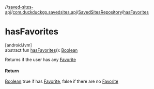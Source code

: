 //[saved-sites-api](../../../index.md)/[com.duckduckgo.savedsites.api](../index.md)/[SavedSitesRepository](index.md)/[hasFavorites](has-favorites.md)

# hasFavorites

[androidJvm]\
abstract fun [hasFavorites](has-favorites.md)(): [Boolean](https://kotlinlang.org/api/latest/jvm/stdlib/kotlin/-boolean/index.html)

Returns if the user has any [Favorite](../../com.duckduckgo.savedsites.api.models/-saved-site/-favorite/index.md)

#### Return

[Boolean](https://kotlinlang.org/api/latest/jvm/stdlib/kotlin/-boolean/index.html) true if has [Favorite](../../com.duckduckgo.savedsites.api.models/-saved-site/-favorite/index.md), false if there are no [Favorite](../../com.duckduckgo.savedsites.api.models/-saved-site/-favorite/index.md)
